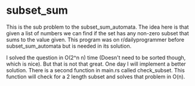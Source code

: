 # subset\_sum
This is the sub problem to the subset\_sum\_automata. The idea here is that given a list of numbers we can find if the set has any non-zero subset that sums to the value given. This program was on r/dailyprogrammer before subset\_sum\_automata but is needed in its solution. 

I solved the question in O(2^n n) time (Doesn't need to be sorted though, which is nice). But that is not that great. One day I will implement a better solution. There is a second function in main.rs called check\_subset. This function will check for a 2 length subset and solves that problem in O(n).
